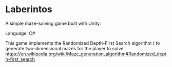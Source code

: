 # Laberintos
A simple maze-solving game built with Unity.

Language: C#

This game implements the Randomized Depth-First Search algorithm ( to generate two-dimensional mazes for the player to solve. 
https://en.wikipedia.org/wiki/Maze_generation_algorithm#Randomized_depth-first_search

